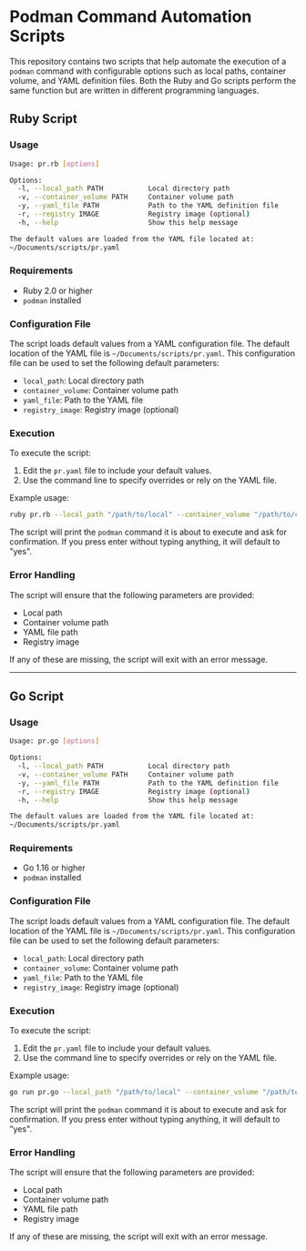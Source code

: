 # Podman Command Automation Scripts

This repository contains two scripts that help automate the execution of a `podman` command with configurable options such as local paths, container volume, and YAML definition files. Both the Ruby and Go scripts perform the same function but are written in different programming languages.

## Ruby Script

### Usage

```bash
Usage: pr.rb [options]

Options:
  -l, --local_path PATH           Local directory path
  -v, --container_volume PATH     Container volume path
  -y, --yaml_file PATH            Path to the YAML definition file
  -r, --registry IMAGE            Registry image (optional)
  -h, --help                      Show this help message

The default values are loaded from the YAML file located at:
~/Documents/scripts/pr.yaml
```

### Requirements

- Ruby 2.0 or higher
- `podman` installed

### Configuration File

The script loads default values from a YAML configuration file. The default location of the YAML file is `~/Documents/scripts/pr.yaml`. This configuration file can be used to set the following default parameters:

- `local_path`: Local directory path
- `container_volume`: Container volume path
- `yaml_file`: Path to the YAML file
- `registry_image`: Registry image (optional)

### Execution

To execute the script:

1. Edit the `pr.yaml` file to include your default values.
2. Use the command line to specify overrides or rely on the YAML file.

Example usage:

```bash
ruby pr.rb --local_path "/path/to/local" --container_volume "/path/to/container" --yaml_file "/path/to/yaml/file"
```

The script will print the `podman` command it is about to execute and ask for confirmation. If you press enter without typing anything, it will default to "yes".

### Error Handling

The script will ensure that the following parameters are provided:

- Local path
- Container volume path
- YAML file path
- Registry image

If any of these are missing, the script will exit with an error message.

---

## Go Script

### Usage

```bash
Usage: pr.go [options]

Options:
  -l, --local_path PATH           Local directory path
  -v, --container_volume PATH     Container volume path
  -y, --yaml_file PATH            Path to the YAML definition file
  -r, --registry IMAGE            Registry image (optional)
  -h, --help                      Show this help message

The default values are loaded from the YAML file located at:
~/Documents/scripts/pr.yaml
```

### Requirements

- Go 1.16 or higher
- `podman` installed

### Configuration File

The script loads default values from a YAML configuration file. The default location of the YAML file is `~/Documents/scripts/pr.yaml`. This configuration file can be used to set the following default parameters:

- `local_path`: Local directory path
- `container_volume`: Container volume path
- `yaml_file`: Path to the YAML file
- `registry_image`: Registry image (optional)

### Execution

To execute the script:

1. Edit the `pr.yaml` file to include your default values.
2. Use the command line to specify overrides or rely on the YAML file.

Example usage:

```bash
go run pr.go --local_path "/path/to/local" --container_volume "/path/to/container" --yaml_file "/path/to/yaml/file"
```

The script will print the `podman` command it is about to execute and ask for confirmation. If you press enter without typing anything, it will default to "yes".

### Error Handling

The script will ensure that the following parameters are provided:

- Local path
- Container volume path
- YAML file path
- Registry image

If any of these are missing, the script will exit with an error message.